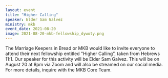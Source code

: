 ```yaml
---
layout: event
title: "Higher Calling"
speaker: Elder Sam Galvez
ministry: mkb
event_date: 2021-08-20
image: 2021-08-20-mkb-fellowship_dywoty.png
---
```


The Marriage Keepers in Bread or MKB would like to invite everyone to attend their next fellowship entitled "Higher Calling”, taken from Hebrews 11:1. Our speaker for this activity will be Elder Sam Galvez. This will be on August 20 at 8pm via Zoom and will also be streamed on our social media. For more details, inquire with the MKB Core Team.